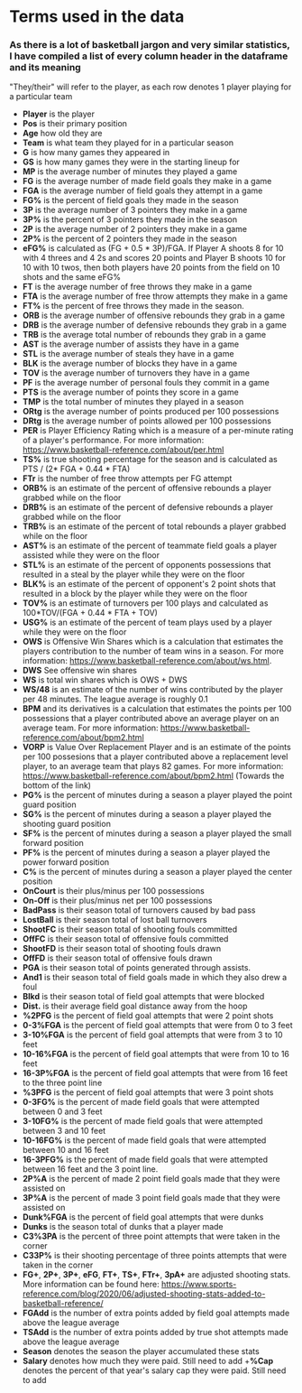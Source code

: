 # Terms used in the data
### As there is a lot of basketball jargon and very similar statistics, I have compiled a list of every column header in the dataframe and its meaning

"They/their" will refer to the player, as each row denotes 1 player playing for a particular team
+ **Player** is the player
+ **Pos** is their primary position
+ **Age** how old they are
+ **Team** is what team they played for in a particular season
+ **G** is how many games they appeared in
+ **GS** is how many games they were in the starting lineup for
+ **MP** is the average number of minutes they played a game
+ **FG** is the average number of made field goals they make in a game
+ **FGA** is the average number of field goals they attempt in a game
+ **FG%** is the percent of field goals they made in the season
+ **3P** is the average number of 3 pointers they make in a game
+ **3P%** is the percent of 3 pointers they made in the season
+ **2P** is the average number of 2 pointers they make in a game
+ **2P%** is the percent of 2 pointers they made in the season
+ **eFG%** is calculated as (FG + 0.5 * 3P)/FGA.  If Player A shoots 8 for 10 with 4 threes and 4 2s and scores 20 points and Player B shoots 10 for 10 with 10 twos, then both players have 20 points from the field on 10 shots and the same eFG%
+ **FT** is the average number of free throws they make in a game
+ **FTA** is the average number of free throw attempts they make in a game
+ **FT%** is the percent of free throws they made in the season.
+ **ORB** is the average number of offensive rebounds they grab in a game
+ **DRB** is the average number of defensive rebounds they grab in a game
+ **TRB** is the average total number of rebounds they grab in a game
+ **AST** is the average number of assists they have in a game
+ **STL** is the average number of steals they have in a game
+ **BLK** is the average number of blocks they have in a game
+ **TOV** is the average number of turnovers they have in a game
+ **PF** is the average number of personal fouls they commit in a game
+ **PTS** is the average number of points they score in a game
+ **TMP** is the total number of minutes they played in a season
+ **ORtg** is the average number of points produced per 100 possessions
+ **DRtg** is the average number of points allowed per 100 possessions
+ **PER** is Player Efficiency Rating which is a measure of a per-minute rating of a player's performance.  For more information: https://www.basketball-reference.com/about/per.html
+ **TS%** is true shooting percentage for the season and is calculated as PTS / (2* FGA + 0.44 * FTA)
+ **FTr** is the number of free throw attempts per FG attempt
+ **ORB%** is an estimate of the percent of offensive rebounds a player grabbed while on the floor
+ **DRB%** is an estimate of the percent of defensive rebounds a player grabbed while on the floor
+ **TRB%** is an estimate of the percent of total rebounds a player grabbed while on the floor
+ **AST%** is an estimate of the percent of teammate field goals a player assisted while they were on the floor
+ **STL%** is an estimate of the percent of opponents possessions that resulted in a steal by the player while they were on the floor
+ **BLK%** is an estimate of the percent of opponent's 2 point shots that resulted in a block by the player while they were on the floor
+ **TOV%** is an estimate of turnovers per 100 plays and calculated as 100*TOV/(FGA + 0.44 * FTA + TOV)
+ **USG%** is an estimate of the percent of team plays used by a player while they were on the floor
+ **OWS** is Offensive Win Shares which is a calculation that estimates the players contribution to the number of team wins in a season. For more information: https://www.basketball-reference.com/about/ws.html.
+ **DWS** See offensive win shares
+ **WS** is total win shares which is OWS + DWS
+ **WS/48** is an estimate of the number of wins contributed by the player per 48 minutes. The league average is roughly 0.1
+ **BPM** and its derivatives is a calculation that estimates the points per 100 possessions that a player contributed above an average player on an average team. For more information: https://www.basketball-reference.com/about/bpm2.html
+ **VORP** is Value Over Replacement Player and is an estimate of the points per 100 possesions that a player contributed above a replacement level player, to an average team that plays 82 games. For more information: https://www.basketball-reference.com/about/bpm2.html (Towards the bottom of the link)
+ **PG%** is the percent of minutes during a season a player played the point guard position
+ **SG%** is the percent of minutes during a season a player played the shooting guard position
+ **SF%** is the percent of minutes during a season a player played the small forward position
+ **PF%** is the percent of minutes during a season a player played the power forward position
+ **C%** is the percent of minutes during a season a player played the center position
+ **OnCourt** is their plus/minus per 100 possessions
+ **On-Off** is their plus/minus net per 100 possessions
+ **BadPass** is their season total of turnovers caused by bad pass
+ **LostBall** is their season total of lost ball turnovers
+ **ShootFC** is their season total of shooting fouls committed
+ **OffFC** is their season total of offensive fouls committed
+ **ShootFD** is their season total of shooting fouls drawn
+ **OffFD** is their season total of offensive fouls drawn
+ **PGA** is their season total of points generated through assists.
+ **And1** is their season total of field goals made in which they also drew a foul
+ **Blkd** is their season total of field goal attempts that were blocked
+ **Dist.** is their average field goal distance away from the hoop
+ **%2PFG** is the percent of field goal attempts that were 2 point shots
+ **0-3%FGA** is the percent of field goal attempts that were from 0 to 3 feet
+ **3-10%FGA** is the percent of field goal attempts that were from 3 to 10 feet
+ **10-16%FGA** is the percent of field goal attempts that were from 10 to 16 feet
+ **16-3P%FGA** is the percent of field goal attempts that were from 16 feet to the three point line
+ **%3PFG** is the percent of field goal attempts that were 3 point shots
+ **0-3FG%** is the percent of made field goals that were attempted between 0 and 3 feet
+ **3-10FG%** is the percent of made field goals that were attempted between 3 and 10 feet
+ **10-16FG%** is the percent of made field goals that were attempted between 10 and 16 feet
+ **16-3PFG%** is the percent of made field goals that were attempted between 16 feet and the 3 point line.
+ **2P%A** is the percent of made 2 point field goals made that they were assisted on
+ **3P%A** is the percent of made 3 point field goals made that they were assisted on
+ **Dunk%FGA** is the percent of field goal attempts that were dunks
+ **Dunks** is the season total of dunks that a player made
+ **C3%3PA** is the percent of three point attempts that were taken in the corner
+ **C33P%** is their shooting percentage of three points attempts that were taken in the corner
+ **FG+**, **2P+**, **3P+**, **eFG**, **FT+**, **TS+**, **FTr+**, **3pA+** are
adjusted shooting stats.  More information can be found here: https://www.sports-reference.com/blog/2020/06/adjusted-shooting-stats-added-to-basketball-reference/
+ **FGAdd** is the number of extra points added by field goal attempts made above the league average
+ **TSAdd** is the number of extra points added by true shot attempts made above the league average
+ **Season** denotes the season the player accumulated these stats
+ **Salary** denotes how much they were paid. Still need to add
+**%Cap** denotes the percent of that year's salary cap they were paid. Still need to add







